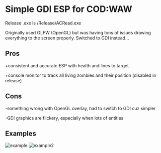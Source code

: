 #  Simple GDI ESP for COD:WAW

Release .exe is /Release/ACRead.exe

Originally used GLFW (OpenGL) but was having tons of issues drawing everything to the screen properly. Switched to GDI instead...

## Pros
+consistent and accurate ESP with health and lines to target

+console monitor to track all living zombies and their position (disabled in release)

## Cons
-something wrong with OpenGL overlay, had to switch to GDI cuz simpler

-GDI graphics are flickery, especially when lots of entities

## Examples
![example](https://github.com/rnguyen513/WaWExternal/assets/77138030/09c4bbbf-9f8d-485c-ac02-4cbb8fd505f3)
![example2](https://github.com/rnguyen513/WaWExternal/assets/77138030/3d01b70c-71a7-435f-860d-223aeb0a18a8)

